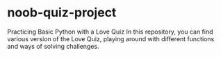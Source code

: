 # noob-quiz-project
Practicing Basic Python with a Love Quiz
In this repository, you can find various version of the Love Quiz, playing around with different functions and ways of solving challenges.
